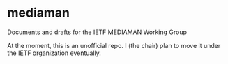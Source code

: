 # mediaman
Documents and drafts for the IETF MEDIAMAN Working Group

At the moment, this is an unofficial repo. I (the chair) plan to move it under the IETF organization eventually.
